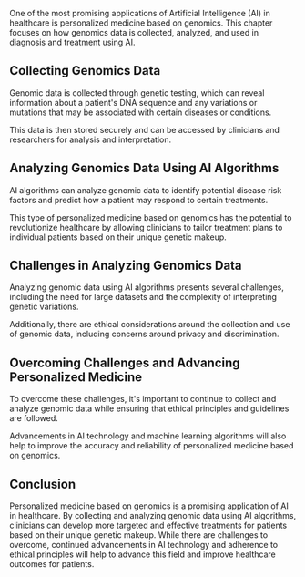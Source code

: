 
One of the most promising applications of Artificial Intelligence (AI) in healthcare is personalized medicine based on genomics. This chapter focuses on how genomics data is collected, analyzed, and used in diagnosis and treatment using AI.

Collecting Genomics Data
------------------------

Genomic data is collected through genetic testing, which can reveal information about a patient's DNA sequence and any variations or mutations that may be associated with certain diseases or conditions.

This data is then stored securely and can be accessed by clinicians and researchers for analysis and interpretation.

Analyzing Genomics Data Using AI Algorithms
-------------------------------------------

AI algorithms can analyze genomic data to identify potential disease risk factors and predict how a patient may respond to certain treatments.

This type of personalized medicine based on genomics has the potential to revolutionize healthcare by allowing clinicians to tailor treatment plans to individual patients based on their unique genetic makeup.

Challenges in Analyzing Genomics Data
-------------------------------------

Analyzing genomic data using AI algorithms presents several challenges, including the need for large datasets and the complexity of interpreting genetic variations.

Additionally, there are ethical considerations around the collection and use of genomic data, including concerns around privacy and discrimination.

Overcoming Challenges and Advancing Personalized Medicine
---------------------------------------------------------

To overcome these challenges, it's important to continue to collect and analyze genomic data while ensuring that ethical principles and guidelines are followed.

Advancements in AI technology and machine learning algorithms will also help to improve the accuracy and reliability of personalized medicine based on genomics.

Conclusion
----------

Personalized medicine based on genomics is a promising application of AI in healthcare. By collecting and analyzing genomic data using AI algorithms, clinicians can develop more targeted and effective treatments for patients based on their unique genetic makeup. While there are challenges to overcome, continued advancements in AI technology and adherence to ethical principles will help to advance this field and improve healthcare outcomes for patients.
